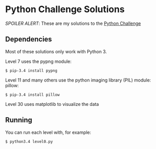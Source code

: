 # Python Challenge Solutions

*SPOILER ALERT*: These are my solutions to the [Python Challenge](http://www.pythonchallenge.com)

## Dependencies

Most of these solutions only work with Python 3. 

Level 7 uses the pypng module:

    $ pip-3.4 install pypng
    
Level 11 and many others use the python imaging library (PIL) module: pillow:

    $ pip-3.4 install pillow
    
Level 30 uses matplotlib to visualize the data

## Running

You can run each level with, for example:

    $ python3.4 level0.py

